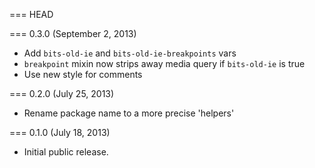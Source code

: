 === HEAD

=== 0.3.0 (September 2, 2013)

* Add `bits-old-ie` and `bits-old-ie-breakpoints` vars
* `breakpoint` mixin now strips away media query if `bits-old-ie` is true
* Use new style for comments

=== 0.2.0 (July 25, 2013)

* Rename package name to a more precise 'helpers'

=== 0.1.0 (July 18, 2013)

* Initial public release.